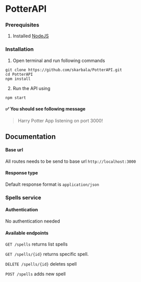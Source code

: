 # PotterAPI

### Prerequisites
1. Installed [NodeJS](https://nodejs.org/en/)

### Installation

1. Open terminal and run following commands
```
git clone https://github.com/skarbala/PotterAPI.git
cd PotterAPI
npm install
```

2. Run the API using
```
npm start
```

#### ✅ You should see following message
 > Harry Potter App listening on port 3000!

## Documentation

#### Base url
All routes needs to be send to base url `http://localhost:3000`

#### Response type
Default response format is `application/json`

### Spells service
#### Authentication
No authentication needed
#### Available endpoints
``` GET /spells ``` 					returns list spells

``` GET /spells/{id} ``` 			returns specific spell. 

``` DELETE /spells/{id} ``` 	deletes spell

```POST /spells```	adds new spell
